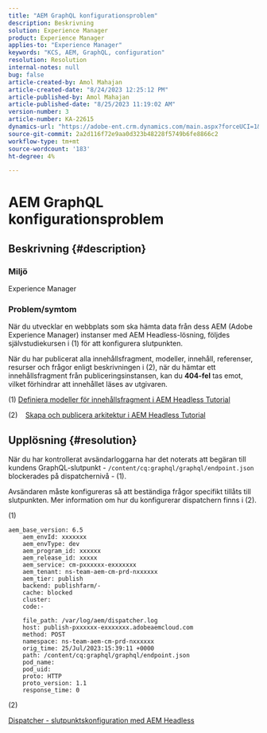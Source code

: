 ```yaml
---
title: "AEM GraphQL konfigurationsproblem"
description: Beskrivning
solution: Experience Manager
product: Experience Manager
applies-to: "Experience Manager"
keywords: "KCS, AEM, GraphQL, configuration"
resolution: Resolution
internal-notes: null
bug: false
article-created-by: Amol Mahajan
article-created-date: "8/24/2023 12:25:12 PM"
article-published-by: Amol Mahajan
article-published-date: "8/25/2023 11:19:02 AM"
version-number: 3
article-number: KA-22615
dynamics-url: "https://adobe-ent.crm.dynamics.com/main.aspx?forceUCI=1&pagetype=entityrecord&etn=knowledgearticle&id=e81bc644-7942-ee11-bdf4-6045bd006ce9"
source-git-commit: 2a2d116f72e9aa0d323b48228f5749b6fe8866c2
workflow-type: tm+mt
source-wordcount: '183'
ht-degree: 4%

---
```


# AEM GraphQL konfigurationsproblem

## Beskrivning {#description}


### <b>Miljö</b>

Experience Manager

### <b>Problem/symtom</b>

När du utvecklar en webbplats som ska hämta data från dess AEM (Adobe Experience Manager) instanser med AEM Headless-lösning, följdes självstudiekursen i (1) för att konfigurera slutpunkten.

När du har publicerat alla innehållsfragment, modeller, innehåll, referenser, resurser och frågor enligt beskrivningen i (2), när du hämtar ett innehållsfragment från publiceringsinstansen, kan du <b>404-fel</b> tas emot, vilket förhindrar att innehållet läses av utgivaren.



(1) [Definiera modeller för innehållsfragment i AEM Headless Tutorial](https://experienceleague.adobe.com/docs/experience-manager-learn/getting-started-with-aem-headless/graphql/multi-step/content-fragment-models.html)

(2) &#x200B; &#x200B; &#x200B; &#x200B;[Skapa och publicera arkitektur i AEM Headless Tutorial](https://experienceleague.adobe.com/docs/experience-manager-learn/getting-started-with-aem-headless/graphql/video-series/author-publish-architecture.html)


## Upplösning {#resolution}


När du har kontrollerat avsändarloggarna har det noterats att begäran till kundens GraphQL-slutpunkt - `/content/cq:graphql/graphql/endpoint.json` blockerades på dispatchernivå - (1).

Avsändaren måste konfigureras så att beständiga frågor specifikt tillåts till slutpunkten.
Mer information om hur du konfigurerar dispatchern finns i (2).

(1)


```
aem_base_version: 6.5
    aem_envId: xxxxxxx
    aem_envType: dev
    aem_program_id: xxxxxx
    aem_release_id: xxxxx
    aem_service: cm-pxxxxxx-exxxxxxx
    aem_tenant: ns-team-aem-cm-prd-nxxxxxx
    aem_tier: publish
    backend: publishfarm/-
    cache: blocked
    cluster: 
    code:-

    file_path: /var/log/aem/dispatcher.log
    host: publish-pxxxxxx-exxxxxxx.adobeaemcloud.com
    method: POST
    namespace: ns-team-aem-cm-prd-nxxxxxx
    orig_time: 25/Jul/2023:15:39:11 +0000
    path: /content/cq:graphql/graphql/endpoint.json
    pod_name: 
    pod_uid: 
    proto: HTTP
    proto_version: 1.1
    response_time: 0
```


(2)

[Dispatcher - slutpunktskonfiguration med AEM Headless](https://experienceleague.adobe.com/docs/experience-manager-cloud-service/content/headless/deployment/dispatcher.html?lang=en)


